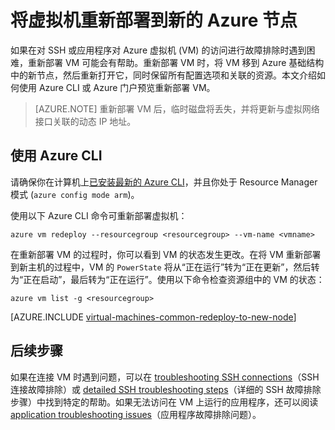 <properties 
	pageTitle="重新部署 Linux 虚拟机 | Azure" 
	description="说明如何通过重新部署 Linux 虚拟机来缓解 SSH 连接问题。" 
	services="virtual-machines-linux" 
	documentationCenter="virtual-machines" 
	authors="iainfoulds" 
	manager="timlt"
	tags="azure-resource-manager,top-support-issue" 
/>
	

<tags 
	ms.service="virtual-machines-linux" 
	ms.devlang="na" 
	ms.topic="support-article" 
	ms.tgt_pltfrm="vm-linux"
	ms.workload="infrastructure" 
	ms.date="06/28/2016" 
	wacn.date="08/15/2016" 
	ms.author="iainfou" 
/>

# 将虚拟机重新部署到新的 Azure 节点

如果在对 SSH 或应用程序对 Azure 虚拟机 (VM) 的访问进行故障排除时遇到困难，重新部署 VM 可能会有帮助。重新部署 VM 时，将 VM 移到 Azure 基础结构中的新节点，然后重新打开它，同时保留所有配置选项和关联的资源。本文介绍如何使用 Azure CLI 或 Azure 门户预览重新部署 VM。

> [AZURE.NOTE] 重新部署 VM 后，临时磁盘将丢失，并将更新与虚拟网络接口关联的动态 IP 地址。


## 使用 Azure CLI

请确保你在计算机上[已安装最新的 Azure CLI](/documentation/articles/xplat-cli-install/)，并且你处于 Resource Manager 模式 (`azure config mode arm`)。

使用以下 Azure CLI 命令可重新部署虚拟机：

	azure vm redeploy --resourcegroup <resourcegroup> --vm-name <vmname> 

在重新部署 VM 的过程时，你可以看到 VM 的状态发生更改。在将 VM 重新部署到新主机的过程中，VM 的 `PowerState` 将从“正在运行”转为“正在更新”，然后转为“正在启动”，最后转为“正在运行”。使用以下命令检查资源组中的 VM 的状态：

	azure vm list -g <resourcegroup>

[AZURE.INCLUDE [virtual-machines-common-redeploy-to-new-node](../../includes/virtual-machines-common-redeploy-to-new-node.md)]


## 后续步骤
如果在连接 VM 时遇到问题，可以在 [troubleshooting SSH connections](/documentation/articles/virtual-machines-linux-troubleshoot-ssh-connection/)（SSH 连接故障排除）或 [detailed SSH troubleshooting steps](/documentation/articles/virtual-machines-linux-detailed-troubleshoot-ssh-connection/)（详细的 SSH 故障排除步骤）中找到特定的帮助。如果无法访问在 VM 上运行的应用程序，还可以阅读 [application troubleshooting issues](/documentation/articles/virtual-machines-linux-troubleshoot-app-connection/)（应用程序故障排除问题）。

<!---HONumber=Mooncake_0808_2016-->